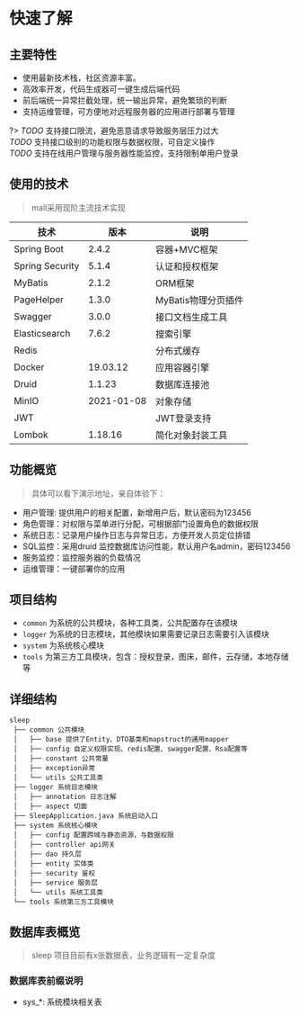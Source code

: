 # 快速了解

## 主要特性
* 使用最新技术栈，社区资源丰富。
* 高效率开发，代码生成器可一键生成后端代码
* 前后端统一异常拦截处理，统一输出异常，避免繁琐的判断
* 支持运维管理，可方便地对远程服务器的应用进行部署与管理

?> _TODO_ 支持接口限流，避免恶意请求导致服务层压力过大  
_TODO_ 支持接口级别的功能权限与数据权限，可自定义操作  
_TODO_ 支持在线用户管理与服务器性能监控，支持限制单用户登录

## 使用的技术

> mall采用现阶主流技术实现

| 技术 | 版本 | 说明 |
| --- | ---- | --- |
|Spring Boot|2.4.2|容器+MVC框架|
|Spring Security|5.1.4|认证和授权框架|
|MyBatis|2.1.2|ORM框架|
|PageHelper|1.3.0|MyBatis物理分页插件|
|Swagger|3.0.0|接口文档生成工具|
|Elasticsearch|7.6.2|搜索引擎|
|Redis||分布式缓存|
|Docker|19.03.12|应用容器引擎|
|Druid|1.1.23|数据库连接池|
|MinIO|2021-01-08|对象存储|
|JWT||JWT登录支持|
|Lombok|1.18.16|简化对象封装工具|

## 功能概览
> 具体可以看下演示地址，亲自体验下：

* 用户管理: 提供用户的相关配置，新增用户后，默认密码为123456
* 角色管理：对权限与菜单进行分配，可根据部门设置角色的数据权限
* 系统日志：记录用户操作日志与异常日志，方便开发人员定位排错
* SQL监控：采用druid 监控数据库访问性能，默认用户名admin，密码123456
* 服务监控：监控服务器的负载情况
* 运维管理：一键部署你的应用

## 项目结构

* `common` 为系统的公共模块，各种工具类，公共配置存在该模块
* `logger` 为系统的日志模块，其他模块如果需要记录日志需要引入该模块
* `system` 为系统核心模块
* `tools` 为第三方工具模块，包含：授权登录，图床，邮件，云存储，本地存储等

## 详细结构
```
sleep
 ├── common 公共模块
 │   ├── base 提供了Entity、DTO基类和mapstruct的通用mapper
 │   ├── config 自定义权限实现、redis配置、swagger配置、Rsa配置等
 │   ├── constant 公共常量
 │   ├── exception异常
 │   └── utils 公共工具类
 ├── logger 系统日志模块
 │   ├── annotation 日志注解
 │   ├── aspect 切面
 ├── SleepApplication.java 系统启动入口
 ├── system 系统核心模块
 │   ├── config 配置跨域与静态资源，与数据权限
 │   ├── controller api网关
 │   ├── dao 持久层
 │   ├── entity 实体类
 │   ├── security 鉴权
 │   ├── service 服务层
 │   └── utils 系统工具类
 └── tools 系统第三方工具模块
```

## 数据库表概览
> sleep 项目目前有x张数据表，业务逻辑有一定复杂度

### 数据库表前缀说明
* sys_*: 系统模块相关表